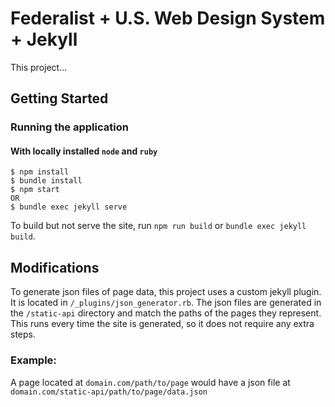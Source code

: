 
# Federalist + U.S. Web Design System + Jekyll

This project...

## Getting Started

### Running the application

#### With locally installed `node` and `ruby`
    $ npm install
    $ bundle install
    $ npm start 
    OR
    $ bundle exec jekyll serve

To build but not serve the site, run `npm run build` or `bundle exec jekyll build`.

## Modifications

To generate json files of page data, this project uses a custom jekyll plugin. It is located in `/_plugins/json_generator.rb`. The json files are generated in the `/static-api` directory and match the paths of the pages they represent. This runs every time the site is generated, so it does not require any extra steps.

### Example:
A page located at
`domain.com/path/to/page`
would have a json file at
`domain.com/static-api/path/to/page/data.json`